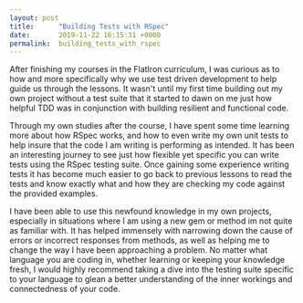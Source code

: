 ```yaml
---
layout: post
title:      "Building Tests with RSpec"
date:       2019-11-22 16:15:31 +0000
permalink:  building_tests_with_rspec
---
```



After finishing my courses in the FlatIron curriculum, I was curious as to how and more specifically why we use test driven development to help guide us through the lessons. It wasn't until my first time building out my own project without a test suite that it started to dawn on me just how helpful TDD was in conjunction with building resilient and functional code.

Through my own studies after the course, I have spent some time learning more about how RSpec works, and how to even write my own unit tests to help insure that the code I am writing is performing as intended. It has been an interesting journey to see just how flexible yet specific you can write tests using the RSpec testing suite. Once gaining some experience writing tests it has become much easier to go back to previous lessons to read the tests and know exactly what and how they are checking my code against the provided examples. 

I have been able to use this newfound knowledge in my own projects, especially in situations where I am using a new gem or method im not quite as familiar with. It has helped immensely with narrowing down the cause of errors or incorrect responses from methods, as well as helping me to change the way I have been approaching a problem. No matter what language you are coding in, whether learning or keeping your knowledge fresh, I would highly recommend taking a dive into the testing suite specific to your language to glean a better understanding of the inner workings and connectedness of your code.

